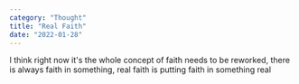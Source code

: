 ```yaml
---
category: "Thought" 
title: "Real Faith"
date: "2022-01-28"
---
```


I think right now it's the whole concept of faith needs to be reworked, 
there is always faith in something, 
real faith is putting faith in something real